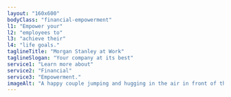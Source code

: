 ```yaml
---
layout: "160x600"
bodyClass: "financial-empowerment"
l1: "Empower your"
l2: "employees to"
l3: "achieve their"
l4: "life goals."
taglineTitle: "Morgan Stanley at Work"
taglineSlogan: "Your company at its best"
service1: "Learn more about"
service2: "Financial"
service3: "Empowerment."
imageAlt: "A happy couple jumping and hugging in the air in front of their newly purchased home."
---
```

